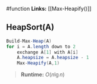 #function
**Links:** [[Max-Heapify()]]
## HeapSort(A)
```java
Build-Max-Heap(A)
for i = A.length down to 2
	exchange A[1] with A[i]
	A.heapsize = A.heapsize - 1
	Max-Heapify(A,1)
```
>**Runtime:** $O(n \lg n)$
